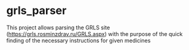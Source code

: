 # grls_parser
This project allows parsing the GRLS site (https://grls.rosminzdrav.ru/GRLS.aspx) with the purpose of the quick finding of the necessary instructions for given medicines
